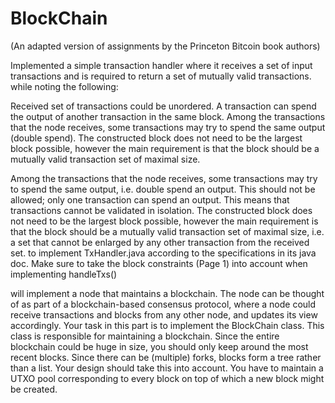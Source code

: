 # BlockChain
(An adapted version of assignments by the Princeton Bitcoin book authors)

Implemented a simple transaction handler where it receives a set of input transactions and is required to return a set of mutually valid transactions. 
while noting the following:


Received set of transactions could be unordered.
A transaction can spend the output of another transaction in the same block.
Among the transactions that the node receives, some transactions may try to spend the same output (double spend).
The constructed block does not need to be the largest block possible, however the main requirement is that the block should be a mutually valid transaction set of maximal size.
 
Among the transactions that the node receives, some transactions may try to spend the same output, i.e. double spend an output. This should not be allowed; only one transaction can spend an output. This means that transactions cannot be validated in isolation. 
The constructed block does not need to be the largest block possible, however the main requirement is that the block should be a mutually valid transaction set of maximal size, i.e. a set that cannot be enlarged by any other transaction from the received set.
to implement TxHandler.java according to the specifications in its java doc. Make sure to take the block constraints (Page 1) into account when implementing handleTxs()

will implement a node that maintains a blockchain. The node can be thought of as part of a blockchain-based consensus protocol, where a node could receive transactions and blocks from any other node, and updates its view accordingly.   Your task in this part is to implement the BlockChain class. This class is responsible for maintaining a blockchain. Since the entire blockchain could be huge in size, you should only keep around the most recent blocks.   Since there can be (multiple) forks, blocks form a tree rather than a list. Your design should take this into account. You have to maintain a UTXO pool corresponding to every block on top of which a new block might be created.
